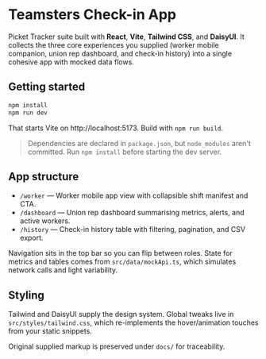 # Teamsters Check-in App

Picket Tracker suite built with **React**, **Vite**, **Tailwind CSS**, and **DaisyUI**. It collects the three core experiences you supplied (worker mobile companion, union rep dashboard, and check-in history) into a single cohesive app with mocked data flows.

## Getting started

```bash
npm install
npm run dev
```

That starts Vite on http://localhost:5173. Build with `npm run build`.

> Dependencies are declared in `package.json`, but `node_modules` aren't committed. Run `npm install` before starting the dev server.

## App structure

- `/worker` &mdash; Worker mobile app view with collapsible shift manifest and CTA.
- `/dashboard` &mdash; Union rep dashboard summarising metrics, alerts, and active workers.
- `/history` &mdash; Check-in history table with filtering, pagination, and CSV export.

Navigation sits in the top bar so you can flip between roles. State for metrics and tables comes from `src/data/mockApi.ts`, which simulates network calls and light variability.

## Styling

Tailwind and DaisyUI supply the design system. Global tweaks live in `src/styles/tailwind.css`, which re-implements the hover/animation touches from your static snippets.

Original supplied markup is preserved under `docs/` for traceability.
